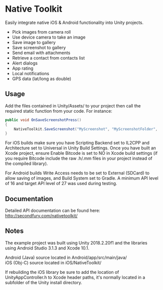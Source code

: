 # Native Toolkit
Easily integrate native iOS & Android functionality into Unity projects.
* Pick images from camera roll
* Use device camera to take an image
* Save image to gallery
* Save screenshot to gallery
* Send email with attachments
* Retrieve a contact from contacts list
* Alert dialogs
* App rating
* Local notifications
* GPS data (lat/long as double)

## Usage
Add the files contained in Unity/Assets/ to your project then call the required static function from your code. For instance:
```csharp
public void OnSaveScreenshotPress()
{
	NativeToolkit.SaveScreenshot("MyScreenshot", "MyScreenshotFolder", "jpeg");
}
```
For iOS builds make sure you have Scripting Backend set to IL2CPP and Architecture set to Universal in Unity Build Settings. Once you have built an Xcode project, ensure Enable Bitcode is set to NO in Xcode build settings (if you require Bitcode include the raw .h/.mm files in your project instead of the compiled library).

For Android builds Write Access needs to be set to External (SDCard) to allow saving of images, and Build System set to Gradle. A minimum API level of 16 and target API level of 27 was used during testing.

## Documentation
Detailed API documentation can be found here:
http://secondfury.com/nativetoolkit/

## Notes
The example project was built using Unity 2018.2.20f1 and the libraries using Android Studio 3.1.3 and Xcode 10.1.

Android (Java) source located in Android/app/src/main/java/  
iOS (Obj-C) source located in iOS/NativeToolkit/

If rebuilding the iOS library be sure to add the location of UnityAppController.h to Xcode header paths, it's normally located in a subfolder of the Unity install directory.
